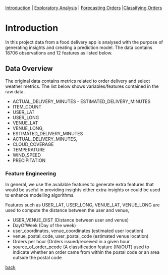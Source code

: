[Introduction](./index.md) | [Exploratory Analysis](./assets/pages/data_exploration.md) | [Forecasting Orders](./assets/pages/order_forecasting.md) |[Classifying Orders](./assets/pages/order_classification.md)

# Introduction

In this project data from a food delivery app is analysed with the
purpose of generating insights and creating a prediction model. The
data contains 18706 observations and 12 features as listed below.

## Data Overview

The original data contains metrics related to order delivery and
select weather metrics. The list below shows variables/features
contained in the raw data.

- ACTUAL_DELIVERY_MINUTES \- ESTIMATED_DELIVERY_MINUTES
- ITEM_COUNT
- USER_LAT
- USER_LONG
- VENUE_LAT
- VENUE_LONG,
- ESTIMATED_DELIVERY_MINUTES
- ACTUAL_DELIVERY_MINUTES,
- CLOUD_COVERAGE
- TEMPERATURE
- WIND_SPEED
- PRECIPITATION

### Feature Engineering

In general, we use the available features to generate extra features
that would be useful in providing insights either extra insights or
could be used to enhance modelling algorithms.

Features such as  USER_LAT, USER_LONG, VENUE_LAT, VENUE_LONG are used to
compute the distance between the user and venue, 

- USER_VENUE_DIST (Distance between user and venue)
- DayOfWeek (Day of the week)
- user_coordinates, venue_coordinates (estimated user location)
- venue_postal_code, user_postal_code (estimated venue location)
- Orders per hour (Orders issued/received in a given hour
- source_of_order_pcode (A classification feature
  (IN/OUT) used to indicate whether an order came from within the
  postal code or an area outside the postal code

[back](./index.md)
